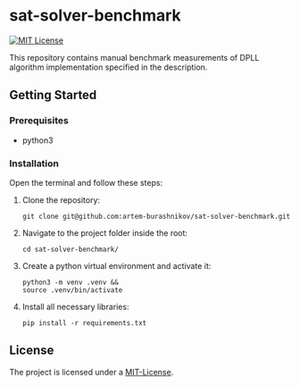 # sat-solver-benchmark

[![MIT License][license-shield]][license-url]

This repository contains manual benchmark measurements of DPLL algorithm implementation specified in the description.

## Getting Started

### Prerequisites

- python3

### Installation

Open the terminal and follow these steps:

1. Clone the repository:

    ```shell
    git clone git@github.com:artem-burashnikov/sat-solver-benchmark.git
    ```
2. Navigate to the project folder inside the root:
   ```shell
   cd sat-solver-benchmark/
   ```
3. Create a python virtual environment and activate it:
   ```shell
   python3 -m venv .venv &&
   source .venv/bin/activate
   ```

4. Install all necessary libraries:
   ```shell
   pip install -r requirements.txt
   ```

## License

The project is licensed under a [MIT-License][license-url].

<!-- https://www.markdownguide.org/basic-syntax/#reference-style-links -->
[license-shield]: https://img.shields.io/github/license/artem-burashnikov/sat-solver-benchmark.svg?style=for-the-badge&color=blue
[license-url]: LICENSE